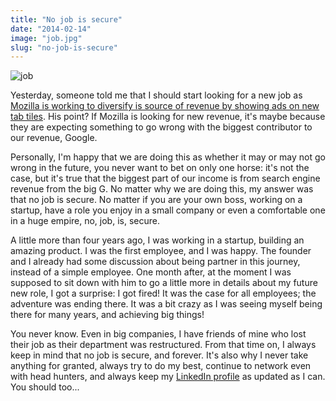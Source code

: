 ```yaml
---
title: "No job is secure"
date: "2014-02-14"
image: "job.jpg"
slug: "no-job-is-secure"
---
```


![job](images/job.jpg)

Yesterday, someone told me that I should start looking for a new job as [Mozilla is working to diversify is source of revenue by showing ads on new tab tiles](https://www.theverge.com/2014/2/12/5404174/mozilla-will-start-showing-first-time-users-ads-in-blank-firefox-tabs "Article on Mozilla starting to diversify his source of revenue"). His point? If Mozilla is looking for new revenue, it's maybe because they are expecting something to go wrong with the biggest contributor to our revenue, Google.

Personally, I'm happy that we are doing this as whether it may or may not go wrong in the future, you never want to bet on only one horse: it's not the case, but it's true that the biggest part of our income is from search engine revenue from the big G. No matter why we are doing this, my answer was that no job is secure. No matter if you are your own boss, working on a startup, have a role you enjoy in a small company or even a comfortable one in a huge empire, no, job, is, secure.

A little more than four years ago, I was working in a startup, building an amazing product. I was the first employee, and I was happy. The founder and I already had some discussion about being partner in this journey, instead of a simple employee. One month after, at the moment I was supposed to sit down with him to go a little more in details about my future new role, I got a surprise: I got fired! It was the case for all employees; the adventure was ending there. It was a bit crazy as I was seeing myself being there for many years, and achieving big things!

You never know. Even in big companies, I have friends of mine who lost their job as their department was restructured. From that time on, I always keep in mind that no job is secure, and forever. It's also why I never take anything for granted, always try to do my best, continue to network even with head hunters, and always keep my [LinkedIn profile](https://www.linkedin.com/in/fredericharper "My LinkedIn profile") as updated as I can. You should too...
